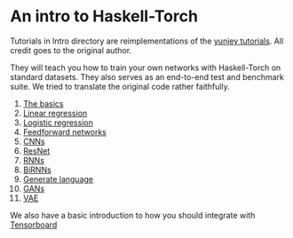 # An intro to Haskell-Torch

Tutorials in Intro directory are reimplementations of the [yunjey
tutorials](https://github.com/yunjey/pytorch-tutorial). All credit goes to the
original author.

They will teach you how to train your own networks with Haskell-Torch on
standard datasets. They also serves as an end-to-end test and benchmark
suite. We tried to translate the original code rather faithfully.

1. [The basics](https://github.com/abarbu/haskell-torch/blob/master/haskell-torch/src/Torch/Tutorial/Intro/T01_Basics.hs)
2. [Linear regression](https://github.com/abarbu/haskell-torch/blob/master/haskell-torch/src/Torch/Tutorial/Intro/T02_LinearRegression.hs)
3. [Logistic regression](https://github.com/abarbu/haskell-torch/blob/master/haskell-torch/src/Torch/Tutorial/Intro/T03_LogisticRegression.hs)
4. [Feedforward networks](https://github.com/abarbu/haskell-torch/blob/master/haskell-torch/src/Torch/Tutorial/Intro/T04_FeedforwardNN.hs)
5. [CNNs](https://github.com/abarbu/haskell-torch/blob/master/haskell-torch/src/Torch/Tutorial/Intro/T05_CNN.hs)
6. [ResNet](https://github.com/abarbu/haskell-torch/blob/master/haskell-torch/src/Torch/Tutorial/Intro/T06_ResNet.hs)
7. [RNNs](https://github.com/abarbu/haskell-torch/blob/master/haskell-torch/src/Torch/Tutorial/Intro/T07_RNN.hs)
8. [BiRNNs](https://github.com/abarbu/haskell-torch/blob/master/haskell-torch/src/Torch/Tutorial/Intro/T08_BiRNN.hs)
9. [Generate language](https://github.com/abarbu/haskell-torch/blob/master/haskell-torch/src/Torch/Tutorial/Intro/T09_LanguageModel.hs)
10. [GANs](https://github.com/abarbu/haskell-torch/blob/master/haskell-torch/src/Torch/Tutorial/Intro/T10_GAN.hs)
11. [VAE](https://github.com/abarbu/haskell-torch/blob/master/haskell-torch/src/Torch/Tutorial/Intro/T11_VAE.hs)

We also have a basic introduction to how you should integrate with
[Tensorboard](https://github.com/abarbu/haskell-torch/blob/master/haskell-torch/src/Torch/Tutorial/Tensorboard.hs)
